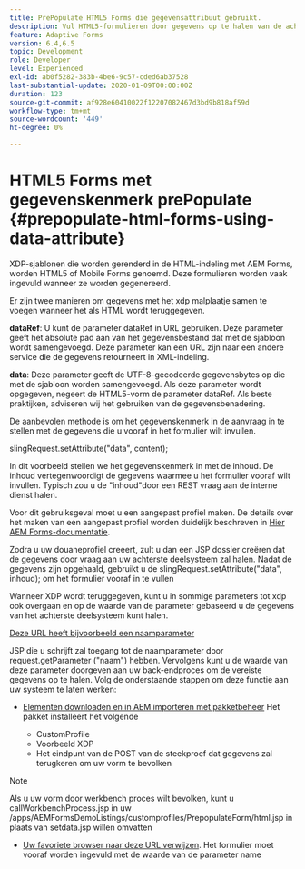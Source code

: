```yaml
---
title: PrePopulate HTML5 Forms die gegevensattribuut gebruikt.
description: Vul HTML5-formulieren door gegevens op te halen van de achterste bron.
feature: Adaptive Forms
version: 6.4,6.5
topic: Development
role: Developer
level: Experienced
exl-id: ab0f5282-383b-4be6-9c57-cded6ab37528
last-substantial-update: 2020-01-09T00:00:00Z
duration: 123
source-git-commit: af928e60410022f12207082467d3bd9b818af59d
workflow-type: tm+mt
source-wordcount: '449'
ht-degree: 0%

---
```


# HTML5 Forms met gegevenskenmerk prePopulate {#prepopulate-html-forms-using-data-attribute}


XDP-sjablonen die worden gerenderd in de HTML-indeling met AEM Forms, worden HTML5 of Mobile Forms genoemd. Deze formulieren worden vaak ingevuld wanneer ze worden gegenereerd.

Er zijn twee manieren om gegevens met het xdp malplaatje samen te voegen wanneer het als HTML wordt teruggegeven.

**dataRef**: U kunt de parameter dataRef in URL gebruiken. Deze parameter geeft het absolute pad aan van het gegevensbestand dat met de sjabloon wordt samengevoegd. Deze parameter kan een URL zijn naar een andere service die de gegevens retourneert in XML-indeling.

**data**: Deze parameter geeft de UTF-8-gecodeerde gegevensbytes op die met de sjabloon worden samengevoegd. Als deze parameter wordt opgegeven, negeert de HTML5-vorm de parameter dataRef. Als beste praktijken, adviseren wij het gebruiken van de gegevensbenadering.

De aanbevolen methode is om het gegevenskenmerk in de aanvraag in te stellen met de gegevens die u vooraf in het formulier wilt invullen.

slingRequest.setAttribute(&quot;data&quot;, content);

In dit voorbeeld stellen we het gegevenskenmerk in met de inhoud. De inhoud vertegenwoordigt de gegevens waarmee u het formulier vooraf wilt invullen. Typisch zou u de &quot;inhoud&quot;door een REST vraag aan de interne dienst halen.

Voor dit gebruiksgeval moet u een aangepast profiel maken. De details over het maken van een aangepast profiel worden duidelijk beschreven in [Hier AEM Forms-documentatie](https://helpx.adobe.com/aem-forms/6/html5-forms/custom-profile.html).

Zodra u uw douaneprofiel creeert, zult u dan een JSP dossier creëren dat de gegevens door vraag aan uw achterste deelsysteem zal halen. Nadat de gegevens zijn opgehaald, gebruikt u de slingRequest.setAttribute(&quot;data&quot;, inhoud); om het formulier vooraf in te vullen

Wanneer XDP wordt teruggegeven, kunt u in sommige parameters tot xdp ook overgaan en op de waarde van de parameter gebaseerd u de gegevens van het achterste deelsysteem kunt halen.

[Deze URL heeft bijvoorbeeld een naamparameter](http://localhost:4502/content/dam/formsanddocuments/PrepopulateMobileForm.xdp/jcr:content?name=john)

JSP die u schrijft zal toegang tot de naamparameter door request.getParameter (&quot;naam&quot;) hebben. Vervolgens kunt u de waarde van deze parameter doorgeven aan uw back-endproces om de vereiste gegevens op te halen.
Volg de onderstaande stappen om deze functie aan uw systeem te laten werken:

* [Elementen downloaden en in AEM importeren met pakketbeheer](assets/prepopulatemobileform.zip)
Het pakket installeert het volgende

   * CustomProfile
   * Voorbeeld XDP
   * Het eindpunt van de POST van de steekproef dat gegevens zal terugkeren om uw vorm te bevolken

>[!NOTE]
>
>Als u uw vorm door werkbench proces wilt bevolken, kunt u callWorkbenchProcess.jsp in uw /apps/AEMFormsDemoListings/customprofiles/PrepopulateForm/html.jsp in plaats van setdata.jsp willen omvatten

* [Uw favoriete browser naar deze URL verwijzen](http://localhost:4502/content/dam/formsanddocuments/PrepopulateMobileForm.xdp/jcr:content?name=Adobe%20Systems). Het formulier moet vooraf worden ingevuld met de waarde van de parameter name
